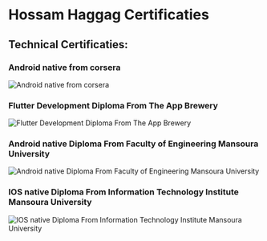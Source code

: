 
# Hossam Haggag Certificaties
## Technical Certificaties:


### Android native from corsera

![Android native from corsera](https://github.com/hoshos231/Certificaties/blob/main/Coursera%20MZBS5QZW3TEX_pages-to-jpg-0001.jpg)



### Flutter Development Diploma From The App Brewery


![Flutter Development Diploma From The App Brewery](https://github.com/hoshos231/Certificaties/blob/main/introduction-to-flutter-development_page-0001.jpg)



### Android native Diploma From Faculty of Engineering Mansoura University

![Android native Diploma From Faculty of Engineering Mansoura University](https://github.com/hoshos231/Certificaties/blob/main/Screenshot_2.png)



### IOS native Diploma From Information Technology Institute Mansoura University

![IOS native Diploma From Information Technology Institute Mansoura University](https://github.com/hoshos231/Certificaties/blob/main/itiCerImage.jpg)
